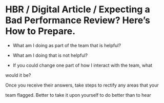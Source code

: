 # HBR / Digital Article / Expecting a Bad Performance Review? Here’s How to Prepare.

- What am I doing as part of the team that is helpful?

- What am I doing that is not helpful?

- If you could change one part of how I interact with the team, what

would it be?

Once you receive their answers, take steps to rectify any areas that your

team flagged. Better to take it upon yourself to do better than to hear